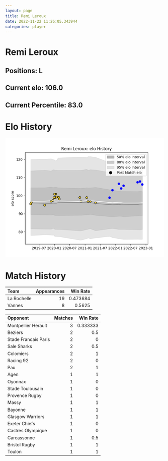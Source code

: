 ```yaml
---  
layout: page  
title: Remi Leroux  
date: 2022-11-22 11:26:05.343944  
categories: player  
---
```

# Remi Leroux

## Positions: L

## Current elo: 106.0

## Current Percentile: 83.0

# Elo History


![elo history](history_RemiLeroux.png)
# Match History


| Team        |   Appearances |   Win Rate |
|:------------|--------------:|-----------:|
| La Rochelle |            19 |   0.473684 |
| Vannes      |             8 |   0.5625   |

| Opponent             |   Matches |   Win Rate |
|:---------------------|----------:|-----------:|
| Montpellier Herault  |         3 |   0.333333 |
| Beziers              |         2 |   0.5      |
| Stade Francais Paris |         2 |   0        |
| Sale Sharks          |         2 |   0.5      |
| Colomiers            |         2 |   1        |
| Racing 92            |         2 |   0        |
| Pau                  |         2 |   1        |
| Agen                 |         1 |   1        |
| Oyonnax              |         1 |   0        |
| Stade Toulousain     |         1 |   0        |
| Provence Rugby       |         1 |   0        |
| Massy                |         1 |   1        |
| Bayonne              |         1 |   1        |
| Glasgow Warriors     |         1 |   1        |
| Exeter Chiefs        |         1 |   0        |
| Castres Olympique    |         1 |   0        |
| Carcassonne          |         1 |   0.5      |
| Bristol Rugby        |         1 |   1        |
| Toulon               |         1 |   1        |